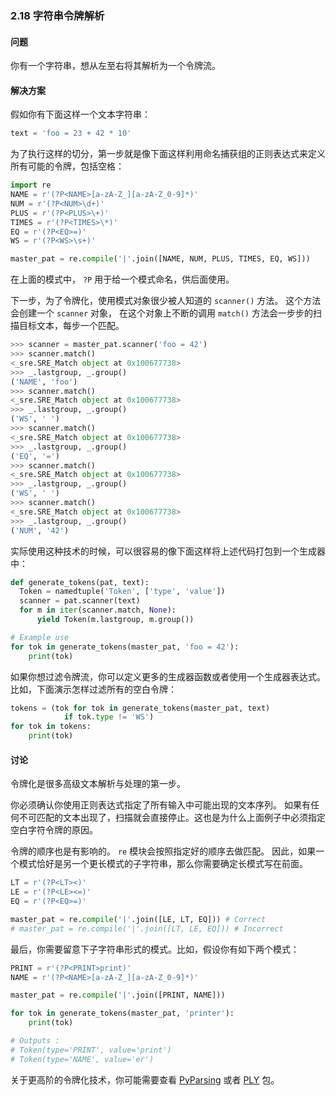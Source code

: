 ### 2.18 字符串令牌解析

#### 问题

你有一个字符串，想从左至右将其解析为一个令牌流。

#### 解决方案

假如你有下面这样一个文本字符串：

```python
text = 'foo = 23 + 42 * 10'
```

为了执行这样的切分，第一步就是像下面这样利用命名捕获组的正则表达式来定义所有可能的令牌，包括空格：

```python
import re
NAME = r'(?P<NAME>[a-zA-Z_][a-zA-Z_0-9]*)'
NUM = r'(?P<NUM>\d+)'
PLUS = r'(?P<PLUS>\+)'
TIMES = r'(?P<TIMES>\*)'
EQ = r'(?P<EQ>=)'
WS = r'(?P<WS>\s+)'

master_pat = re.compile('|'.join([NAME, NUM, PLUS, TIMES, EQ, WS]))
```

在上面的模式中， `?P` 用于给一个模式命名，供后面使用。

下一步，为了令牌化，使用模式对象很少被人知道的 `scanner()` 方法。 这个方法会创建一个 `scanner` 对象， 在这个对象上不断的调用 `match()` 方法会一步步的扫描目标文本，每步一个匹配。

```python
>>> scanner = master_pat.scanner('foo = 42')
>>> scanner.match()
<_sre.SRE_Match object at 0x100677738>
>>> _.lastgroup, _.group()
('NAME', 'foo')
>>> scanner.match()
<_sre.SRE_Match object at 0x100677738>
>>> _.lastgroup, _.group()
('WS', ' ')
>>> scanner.match()
<_sre.SRE_Match object at 0x100677738>
>>> _.lastgroup, _.group()
('EQ', '=')
>>> scanner.match()
<_sre.SRE_Match object at 0x100677738>
>>> _.lastgroup, _.group()
('WS', ' ')
>>> scanner.match()
<_sre.SRE_Match object at 0x100677738>
>>> _.lastgroup, _.group()
('NUM', '42')
```

实际使用这种技术的时候，可以很容易的像下面这样将上述代码打包到一个生成器中：

```python
def generate_tokens(pat, text):
  Token = namedtuple('Token', ['type', 'value'])
  scanner = pat.scanner(text)
  for m in iter(scanner.match, None):
      yield Token(m.lastgroup, m.group())

# Example use
for tok in generate_tokens(master_pat, 'foo = 42'):
    print(tok)
```

如果你想过滤令牌流，你可以定义更多的生成器函数或者使用一个生成器表达式。 比如，下面演示怎样过滤所有的空白令牌：

```python
tokens = (tok for tok in generate_tokens(master_pat, text)
            if tok.type != 'WS')
for tok in tokens:
    print(tok)
```

#### 讨论

令牌化是很多高级文本解析与处理的第一步。

你必须确认你使用正则表达式指定了所有输入中可能出现的文本序列。 如果有任何不可匹配的文本出现了，扫描就会直接停止。这也是为什么上面例子中必须指定空白字符令牌的原因。

令牌的顺序也是有影响的。 `re` 模块会按照指定好的顺序去做匹配。 因此，如果一个模式恰好是另一个更长模式的子字符串，那么你需要确定长模式写在前面。

```python
LT = r'(?P<LT><)'
LE = r'(?P<LE><=)'
EQ = r'(?P<EQ>=)'

master_pat = re.compile('|'.join([LE, LT, EQ])) # Correct
# master_pat = re.compile('|'.join([LT, LE, EQ])) # Incorrect
```

最后，你需要留意下子字符串形式的模式。比如，假设你有如下两个模式：

```python
PRINT = r'(?P<PRINT>print)'
NAME = r'(?P<NAME>[a-zA-Z_][a-zA-Z_0-9]*)'

master_pat = re.compile('|'.join([PRINT, NAME]))

for tok in generate_tokens(master_pat, 'printer'):
    print(tok)

# Outputs :
# Token(type='PRINT', value='print')
# Token(type='NAME', value='er')
```

关于更高阶的令牌化技术，你可能需要查看 [PyParsing](http://pyparsing.wikispaces.com/) 或者 [PLY](http://www.dabeaz.com/ply/index.html) 包。

